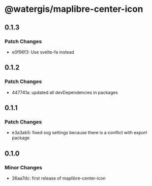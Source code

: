 # @watergis/maplibre-center-icon

## 0.1.3

### Patch Changes

- e0f96f3: Use svelte-fa instead

## 0.1.2

### Patch Changes

- 447741a: updated all devDependencies in packages

## 0.1.1

### Patch Changes

- e3a3ab5: fixed svg settings because there is a conflict with export package

## 0.1.0

### Minor Changes

- 36aa7dc: first release of maplibre-center-icon
